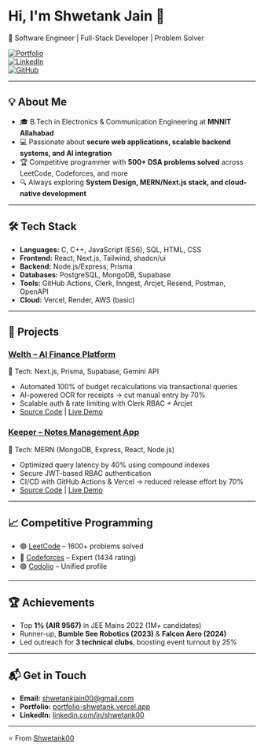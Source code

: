 # Hi, I'm Shwetank Jain 👋

🚀 Software Engineer | Full-Stack Developer | Problem Solver

[![Portfolio](https://img.shields.io/badge/Portfolio-%230A66C2.svg?&style=for-the-badge&logo=google-chrome&logoColor=white)](https://portfolio-shwetank.vercel.app/)  
[![LinkedIn](https://img.shields.io/badge/LinkedIn-%230A66C2.svg?&style=for-the-badge&logo=linkedin&logoColor=white)](https://www.linkedin.com/in/shwetank00/)  
[![GitHub](https://img.shields.io/badge/GitHub-%23121011.svg?&style=for-the-badge&logo=github&logoColor=white)](https://github.com/Shwetank00)

---

## 💡 About Me

- 🎓 B.Tech in Electronics & Communication Engineering at **MNNIT Allahabad**
- 💻 Passionate about **secure web applications, scalable backend systems, and AI integration**
- 🏆 Competitive programmer with **500+ DSA problems solved** across LeetCode, Codeforces, and more
- 🔍 Always exploring **System Design, MERN/Next.js stack, and cloud-native development**

---

## 🛠 Tech Stack

- **Languages:** C, C++, JavaScript (ES6), SQL, HTML, CSS
- **Frontend:** React, Next.js, Tailwind, shadcn/ui
- **Backend:** Node.js/Express, Prisma
- **Databases:** PostgreSQL, MongoDB, Supabase
- **Tools:** GitHub Actions, Clerk, Inngest, Arcjet, Resend, Postman, OpenAPI
- **Cloud:** Vercel, Render, AWS (basic)

---

## 🚀 Projects

### [Welth – AI Finance Platform](https://welth-shwetank.vercel.app/)

🔹 Tech: Next.js, Prisma, Supabase, Gemini API

- Automated 100% of budget recalculations via transactional queries
- AI-powered OCR for receipts → cut manual entry by 70%
- Scalable auth & rate limiting with Clerk RBAC + Arcjet
- [Source Code](https://github.com/Shwetank00/welth) | [Live Demo](https://welth-shwetank.vercel.app/)

### [Keeper – Notes Management App](https://keeper-shwetank.vercel.app/)

🔹 Tech: MERN (MongoDB, Express, React, Node.js)

- Optimized query latency by 40% using compound indexes
- Secure JWT-based RBAC authentication
- CI/CD with GitHub Actions & Vercel → reduced release effort by 70%
- [Source Code](https://github.com/Shwetank00/keeper) | [Live Demo](https://keeper-shwetank.vercel.app/)

---

## 📈 Competitive Programming

- 🟣 [LeetCode](https://leetcode.com/u/shwetank00/) – 1600+ problems solved
- 🔵 [Codeforces](https://codeforces.com/profile/shwetank00) – Expert (1434 rating)
- 🟢 [Codolio](https://codolio.com/profile/shwetank00) – Unified profile

---

## 🏆 Achievements

- Top **1% (AIR 9567)** in JEE Mains 2022 (1M+ candidates)
- Runner-up, **Bumble See Robotics (2023)** & **Falcon Aero (2024)**
- Led outreach for **3 technical clubs**, boosting event turnout by 25%

---

## 📬 Get in Touch

- **Email:** [shwetankjain00@gmail.com](mailto:shwetankjain00@gmail.com)
- **Portfolio:** [portfolio-shwetank.vercel.app](https://portfolio-shwetank.vercel.app/)
- **LinkedIn:** [linkedin.com/in/shwetank00](https://www.linkedin.com/in/shwetank00/)

---

⭐️ From [Shwetank00](https://github.com/Shwetank00)
